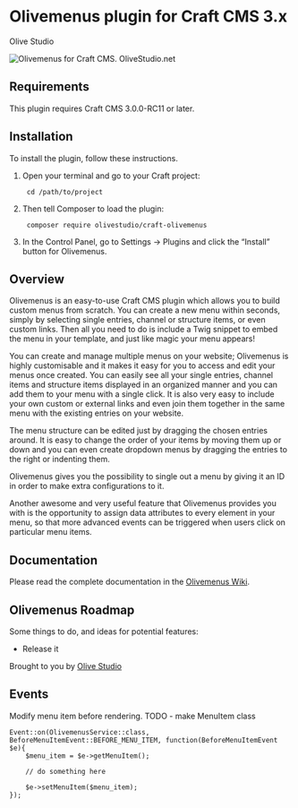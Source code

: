 # Olivemenus plugin for Craft CMS 3.x

Olive Studio

![Olivemenus for Craft CMS. OliveStudio.net](resources/Olivemenus.jpg)

## Requirements

This plugin requires Craft CMS 3.0.0-RC11 or later.

## Installation

To install the plugin, follow these instructions.

1. Open your terminal and go to your Craft project:

        cd /path/to/project

2. Then tell Composer to load the plugin:

        composer require olivestudio/craft-olivemenus

3. In the Control Panel, go to Settings → Plugins and click the “Install” button for Olivemenus.

## Overview

Olivemenus is an easy-to-use Craft CMS plugin which allows you to build custom menus from scratch. You can create a new menu within seconds, simply by selecting single entries, channel or structure items, or even custom links. Then all you need to do is include a Twig snippet to embed the menu in your template, and just like magic your menu appears!

You can create and manage multiple menus on your website; Olivemenus is highly customisable and it makes it easy for you to access and edit your menus once created. You can easily see all your single entries, channel items and structure items displayed in an organized manner and you can add them to your menu with a single click. It is also very easy to include your own custom or external links and even join them together in the same menu with the existing entries on your website.

The menu structure can be edited just by dragging the chosen entries around. It is easy to change the order of your items by moving them up or down and you can even create dropdown menus by dragging the entries to the right or indenting them.

Olivemenus gives you the possibility to single out a menu by giving it an ID in order to make extra configurations to it.

Another awesome and very useful feature that Olivemenus provides you with is the opportunity to assign data attributes to every element in your menu, so that more advanced events can be triggered when users click on particular menu items.

## Documentation

Please read the complete documentation in the [Olivemenus Wiki](https://github.com/OliveStudio/olivemenus/wiki).

## Olivemenus Roadmap

Some things to do, and ideas for potential features:

* Release it

Brought to you by [Olive Studio](https://www.olivestudio.net/)

## Events

Modify menu item before rendering. TODO - make MenuItem class

    Event::on(OlivemenusService::class, BeforeMenuItemEvent::BEFORE_MENU_ITEM, function(BeforeMenuItemEvent $e){
        $menu_item = $e->getMenuItem();
        
        // do something here

        $e->setMenuItem($menu_item);
    });


